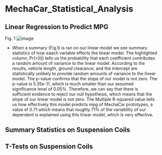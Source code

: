 # MechaCar_Statistical_Analysis
  
## Linear Regression to Predict MPG
Fig. 1
![image](https://user-images.githubusercontent.com/70069730/135547683-dc1a810b-1036-4e9c-b0ab-9cb7b70848b9.png)

- When a summary (Fig.1) is ran on our linear model we see summary statistics of how eaach variable effects the linear model. The highlighted column, Pr(>|t|) tells us the probability that each coefficient contributes a random amount of variance to the linear model. According to the results, vehicle length, ground clearance, and the intercept are statistically unlikely to provide random amounts of variance to the linear model. The p-value confirms that the slope of our model is not zero. The p-value is 5.35e-11, which is much smaller than our assumed significance level of 0.05%. Therefore, we can say that there is sufficient evidence to reject our null hypothesis, which means that the slope of our linear model is not zero. The Multiple R-squared value tells us how effectively this model predicts mpg of MechaCar prototypes, a value of 0.71 which means that roughly 71% of the variablilty of our dependent is explained using this linear model, which is very effective.


## Summary Statistics on Suspension Coils

## T-Tests on Suspension Coils
